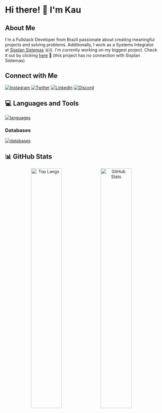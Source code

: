 # Hi there! 👋 I'm Kau

## About Me
I'm a Fullstack Developer from Brazil passionate about creating meaningful projects and solving problems. Additionally, I work as a Systems Integrator at [Sisplan Sistemas](https://sisplansistemas.com.br) 🇧🇷.
I'm currently working on my biggest project. Check it out by clicking [here](https://nutrify.devkau.com) 💙 (this project has no connection with Sisplan Sistemas)

## Connect with Me
[![Instagram](https://img.shields.io/badge/-kauschade-purple?style=flat-square&logo=instagram&logoColor=white&link=https://instagram.com/kauschade)](https://instagram.com/kauschade)
[![Twitter](https://img.shields.io/badge/-kauschade-blue?style=flat-square&logo=x&logoColor=white&link=https://twitter.com/kauschade)](https://twitter.com/kauschade)
[![LinkedIn](https://img.shields.io/badge/-kauschade-blue?style=flat-square&logo=linkedin&logoColor=white&link=https://www.linkedin.com/in/kauschade)](https://www.linkedin.com/in/kauê-renan-schade-a39522284/)
[![Discord](https://img.shields.io/badge/-kauuul-darkblue?style=flat-square&logo=discord&logoColor=white&link=https://discord.gg)](https://discord.gg)

## 💻 Languages and Tools
[![languages](https://skillicons.dev/icons?i=html,css,js,ts,nodejs,php,cs,react)](https://skillicons.dev)

### Databases
[![databases](https://skillicons.dev/icons?i=postgres,mysql)](https://skillicons.dev)

## 📊 GitHub Stats
<p align="center">
  <img src="https://github-readme-stats.vercel.app/api/top-langs/?username=kauschade&layout=compact&theme=vue&bg_color=0D1117&text_color=FFFFFF&hide_border=true" alt="Top Langs" style="width: 45%; display: inline-block;"/>
  <img src="https://github-readme-stats.vercel.app/api?username=kauschade&show_icons=true&theme=vue&include_all_commits=true&count_private=true&bg_color=0D1117&text_color=FFFFFF&hide_border=true" alt="GitHub Stats" style="width: 45%; display: inline-block;"/>
</p>
